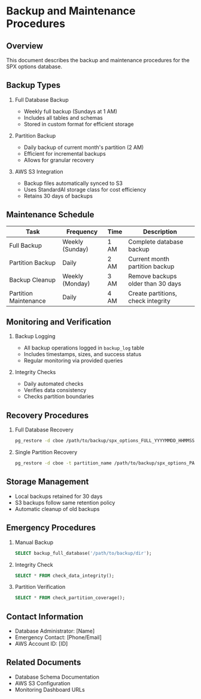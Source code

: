 # Backup and Maintenance Procedures

## Overview
This document describes the backup and maintenance procedures for the SPX options database.

## Backup Types
1. Full Database Backup
   - Weekly full backup (Sundays at 1 AM)
   - Includes all tables and schemas
   - Stored in custom format for efficient storage

2. Partition Backup
   - Daily backup of current month's partition (2 AM)
   - Efficient for incremental backups
   - Allows for granular recovery

3. AWS S3 Integration
   - Backup files automatically synced to S3
   - Uses StandardAI storage class for cost efficiency
   - Retains 30 days of backups

## Maintenance Schedule
| Task                    | Frequency        | Time  | Description                           |
|------------------------|------------------|-------|---------------------------------------|
| Full Backup            | Weekly (Sunday)  | 1 AM  | Complete database backup              |
| Partition Backup       | Daily           | 2 AM  | Current month partition backup        |
| Backup Cleanup         | Weekly (Monday)  | 3 AM  | Remove backups older than 30 days    |
| Partition Maintenance  | Daily           | 4 AM  | Create partitions, check integrity    |

## Monitoring and Verification
1. Backup Logging
   - All backup operations logged in `backup_log` table
   - Includes timestamps, sizes, and success status
   - Regular monitoring via provided queries

2. Integrity Checks
   - Daily automated checks
   - Verifies data consistency
   - Checks partition boundaries

## Recovery Procedures
1. Full Database Recovery
   ```bash
   pg_restore -d cboe /path/to/backup/spx_options_FULL_YYYYMMDD_HHMMSS.backup
   ```

2. Single Partition Recovery
   ```bash
   pg_restore -d cboe -t partition_name /path/to/backup/spx_options_PARTITION_*.backup
   ```

## Storage Management
- Local backups retained for 30 days
- S3 backups follow same retention policy
- Automatic cleanup of old backups

## Emergency Procedures
1. Manual Backup
   ```sql
   SELECT backup_full_database('/path/to/backup/dir');
   ```

2. Integrity Check
   ```sql
   SELECT * FROM check_data_integrity();
   ```

3. Partition Verification
   ```sql
   SELECT * FROM check_partition_coverage();
   ```

## Contact Information
- Database Administrator: [Name]
- Emergency Contact: [Phone/Email]
- AWS Account ID: [ID]

## Related Documents
- Database Schema Documentation
- AWS S3 Configuration
- Monitoring Dashboard URLs


